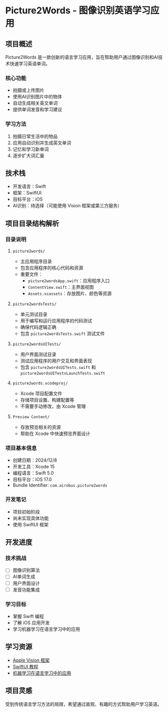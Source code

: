 # Picture2Words - 图像识别英语学习应用

## 项目概述
Picture2Words 是一款创新的语言学习应用，旨在帮助用户通过图像识别和AI技术快速学习英语单词。

### 核心功能
- 拍摄或上传图片
- 使用AI识别图片中的物体
- 自动生成相关英文单词
- 提供单词发音和学习建议

### 学习方法
1. 拍摄日常生活中的物品
2. 应用自动识别并生成英文单词
3. 记忆和学习新单词
4. 逐步扩大词汇量

## 技术栈
- 开发语言：Swift
- 框架：SwiftUI
- 目标平台：iOS
- AI识别：待选择（可能使用 Vision 框架或第三方服务）

## 项目目录结构解析

### 目录说明

1. `picture2words/`
   - 主应用程序目录
   - 包含应用程序的核心代码和资源
   - 重要文件：
     - `picture2wordsApp.swift`：应用程序入口
     - `ContentView.swift`：主界面视图
     - `Assets.xcassets`：存放图片、颜色等资源

2. `picture2wordsTests/`
   - 单元测试目录
   - 用于编写和运行应用程序的代码测试
   - 确保代码逻辑正确
   - 包含 `picture2wordsTests.swift` 测试文件

3. `picture2wordsUITests/`
   - 用户界面测试目录
   - 测试应用程序的用户交互和界面表现
   - 包含 `picture2wordsUITests.swift` 和 `picture2wordsUITestsLaunchTests.swift`

4. `picture2words.xcodeproj/`
   - Xcode 项目配置文件
   - 存储项目设置、构建配置等
   - 不需要手动修改，由 Xcode 管理

5. `Preview Content/`
   - 存放预览相关的资源
   - 帮助在 Xcode 中快速预览界面设计

### 项目基本信息
- 创建日期：2024/12/8
- 开发工具：Xcode 15
- 编程语言：Swift 5.0
- 目标平台：iOS 17.0
- Bundle Identifier: `com.airobus.picture2words`

### 开发笔记
- 项目初始阶段
- 尚未实现具体功能
- 使用 SwiftUI 框架

## 开发进度

### 技术挑战
- [ ] 图像识别算法
- [ ] AI单词生成
- [ ] 用户界面设计
- [ ] 发音功能集成

### 学习目标
- 掌握 Swift 编程
- 了解 iOS 应用开发
- 学习机器学习在语言学习中的应用

## 学习资源
- [Apple Vision 框架](https://developer.apple.com/documentation/vision)
- [SwiftUI 教程](https://developer.apple.com/tutorials/swiftui/)
- [机器学习在语言学习中的应用](https://arxiv.org/list/cs.CL/recent)

## 项目灵感
受到传统语言学习方法的局限，希望通过直观、有趣的方式帮助用户学习英语。 